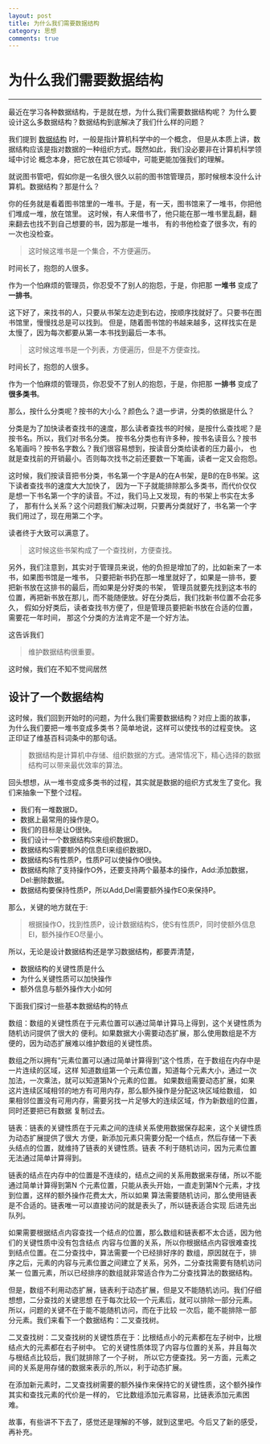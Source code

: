 ```yaml
---
layout: post
title: 为什么我们需要数据结构
category: 思想
comments: true
---
```


# 为什么我们需要数据结构

---

最近在学习各种数据结构，于是就在想，为什么我们需要数据结构呢？
为什么要设计这么多数据结构？数据结构到底解决了我们什么样的问题？    

我们提到 [数据结构](http://zh.wikipedia.org/zh-cn/数据结构) 时，一般是指计算机科学中的一个概念，
但是从本质上讲，数据结构应该是指对数据的一种组织方式。既然如此，我们没必要非在计算机科学领域中讨论
概念本身，把它放在其它领域中，可能更能加强我们的理解。

就说图书管吧，假如你是一名很久很久以前的图书馆管理员，那时候根本没什么计算机。数据结构？那是什么？

你的任务就是看着图书馆里的一堆书。于是，有一天，图书馆来了一堆书，你把他们堆成一堆，放在馆里。
这时候，有人来借书了，他只能在那一堆书里乱翻，翻来翻去也找不到自己想要的书，因为那是一堆书，
有的书他检查了很多次，有的一次也没检查。

> 这时候这堆书是一个集合，不方便遍历。

时间长了，抱怨的人很多。  

作为一个怕麻烦的管理员，你忍受不了别人的抱怨，于是，你把那 **一堆书** 变成了 **一排书**。

这下好了，来找书的人，只要从书架左边走到右边，按顺序找就好了。只要书在图书馆里，慢慢找总是可以找到。
但是，随着图书馆的书越来越多，这样找实在是太慢了，因为每次都要从第一本书找到最后一本书。

> 这时候这堆书是一个列表，方便遍历，但是不方便查找。

时间长了，抱怨的人很多。

作为一个怕麻烦的管理员，你忍受不了别人的抱怨，于是，你把那 **一排书** 变成了 **很多类书**。

那么，按什么分类呢？按书的大小么？颜色么？退一步讲，分类的依据是什么？

分类是为了加快读者查找书的速度，那么读者查找书的时候，是按什么查找呢？是按书名。所以，我们对书名分类。
按书名分类也有许多种，按书名读音么？按书名笔画吗？按书名字数么？我们很容易想到，按读音分类给读者的压力最小，
也就是查找前的开销最小。否则每次找书之前还要数一下笔画，读者一定又会抱怨。

这时候，我们按读音把书分类，书名第一个字是A的在A书架，是B的在B书架。这下读者查找书的速度大大加快了，
因为一下子就能排除那么多类书，而代价仅仅是想一下书名第一个字的读音。不过，我们马上又发现，有的书架上书实在太多了，
那有什么关系？这个问题我们解决过啊，只要再分类就好了，书名第一个字我们用过了，现在用第二个字。

读者终于大致可以满意了。

> 这时候这些书架构成了一个查找树，方便查找。

另外，我们注意到，其实对于管理员来说，他的负担是增加了的，比如新来了一本书，如果图书馆是一堆书，
只要把新书扔在那一堆里就好了，如果是一排书，要把新书放在这排书的最后，而如果是分好类的书架，
管理员就要先找到这本书的位置，再把新书放在那儿，而不能随便放。好在分类后，我们找新书位置不会花多久，
假如分好类后，读者查找书方便了，但是管理员要把新书放在合适的位置，需要花一年时间，
那这个分类的方法肯定不是一个好方法。   

这告诉我们

> 维护数据结构很重要。

这时候，我们在不知不觉间居然

## 设计了一个数据结构

这时候，我们回到开始时的问题，为什么我们需要数据结构？对应上面的故事，
为什么我们要把一堆书变成多类书？简单地说，这样可以使找书的过程变快。
这正印证了维基百科词条中的那句话。

> 数据结构是计算机中存储、组织数据的方式。通常情况下，精心选择的数据结构可以带来最优效率的算法。

回头想想，从一堆书变成多类书的过程，其实就是数据的组织方式发生了变化。我们来抽象一下整个过程。

* 我们有一堆数据D。
* 数据上最常用的操作是O。
* 我们的目标是让O很快。
* 我们设计一个数据结构S来组织数据D。
* 数据结构S需要额外的信息EI来组织数据D。
* 数据结构S有性质P，性质P可以使操作O很快。
* 数据结构除了支持操作O外，还要支持两个最基本的操作，Add:添加数据，Del:删除数据。
* 数据结构要保持性质P，所以Add,Del需要额外操作EO来保持P。

那么，关键的地方就在于:

> 根据操作O，找到性质P，设计数据结构S，使S有性质P，同时使额外信息EI，额外操作EO尽量小。

所以，无论是设计数据结构还是学习数据结构，都要弄清楚，

* 数据结构的关键性质是什么
* 为什么关键性质可以加快操作
* 额外信息与额外操作大小如何

下面我们探讨一些基本数据结构的特点

数组：数组的关键性质在于元素位置可以通过简单计算马上得到，这个关键性质为随机访问提供了很大的
便利。如果数据大小需要动态扩展，那么使用数组是不方便的，因为动态扩展难以维护数组的关键性质。

数组之所以拥有“元素位置可以通过简单计算得到”这个性质，在于数组在内存中是一片连续的区域，这样
知道数组第一个元素位置，知道每个元素大小，通过一次加法，一次乘法，就可以知道第N个元素的位置。
如果数组需要动态扩展，如果这片连续区域相邻的地方有可用内存，那么额外操作是分配这块区域给数组，
如果相邻位置没有可用内存，需要另找一片足够大的连续区域，作为新数组的位置，同时还要把已有数据
复制过去。


链表：链表的关键性质在于元素之间的连续关系使用数据保存起来，这个关键性质为动态扩展提供了很大
方便，新添加元素只需要分配一个结点，然后存储一下表头结点的位置，就维持了链表的关键性质。链表
不利于随机访问，因为元素位置无法通过简单计算得到。

链表的结点在内存中的位置是不连续的，结点之间的关系用数据来存储，所以不能通过简单计算得到第N
个元素位置，只能从表头开始，一直走到第N个元素，才找到位置，这样的额外操作花费太大，所以如果
算法需要随机访问，那么使用链表是不合适的。链表唯一可以直接访问的就是表头了，所以链表适合实现
后进先出队列。

如果需要根据结点内容查找一个结点的位置，那么数组和链表都不太合适，因为他们的关键性质中没有包含结点
内容与位置的关系，所以你根据结点内容很难查找到结点位置。在二分查找中，算法需要一个已经排好序的
数组，原因就在于，排序之后，元素的内容与元素位置之间建立了关系，另外，二分查找需要有随机访问某一
位置元素，所以已经排序的数组就非常适合作为二分查找算法的数据结构。

但是，数组不利用动态扩展，链表利于动态扩展，但是又不能随机访问。我们仔细想想，二分查找的关键思想
在于每次比较一个元素后，就可以排除一部分元素。所以，问题的关键不在于能不能随机访问，而在于比较
一次后，能不能排除一部分元素。我们来看下一个数据结构：二叉查找树。

二叉查找树：二叉查找树的关键性质在于：比根结点小的元素都在左子树中，比根结点大的元素都在右子树中。
它的关键性质体现了内容与位置的关系，并且每次与根结点比较后，我们就排除了一个子树，
所以它方便查找。另一方面，元素之间的关系是用存储的数据来表示的,所以，利于动态扩展。

在添加新元素时，二叉查找树需要的额外操作来保持它的关键性质，这个额外操作其实和查找元素的代价是一样的，
它比数组添加元素容易，比链表添加元素困难。

故事，有些讲不下去了，感觉还是理解的不够，就到这里吧。今后又了新的感受，再补充。
